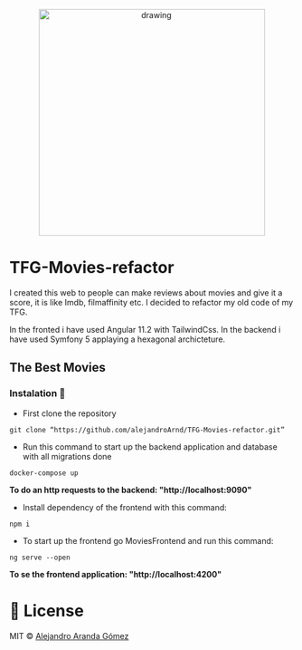 <p align="center">
    <img src="https://i.ibb.co/mXtg6zq/output-onlinepngtools.png"  alt="drawing" width = "400"/>
</p>

# TFG-Movies-refactor

I created this web to people can make reviews about movies and give it a score, it is  like Imdb, filmaffinity etc. I decided to refactor my old code of my TFG.

In the fronted i have used Angular 11.2 with TailwindCss.
In the backend i have used Symfony 5 applaying a hexagonal archicteture.

## The Best Movies
### Instalation 🔧

 - First clone the repository

```
git clone “https://github.com/alejandroArnd/TFG-Movies-refactor.git”
```

 - Run this command to start up the backend application and database with all migrations done

```
docker-compose up
```
**To do an http requests to the backend: "http://localhost:9090"**

- Install dependency of the frontend with this command:

```
npm i
```

- To start up the frontend go MoviesFrontend and run this command:

```
ng serve --open
```
**To se the frontend application: "http://localhost:4200"**

# :scroll: License

MIT © [Alejandro Aranda Gómez](https://www.linkedin.com/in/alejandro-aranda-g%C3%B3mez-b3286b162/)